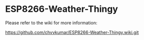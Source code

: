 # ESP8266-Weather-Thingy

Please refer to the wiki for more information:

https://github.com/chvvkumar/ESP8266-Weather-Thingy.wiki.git
